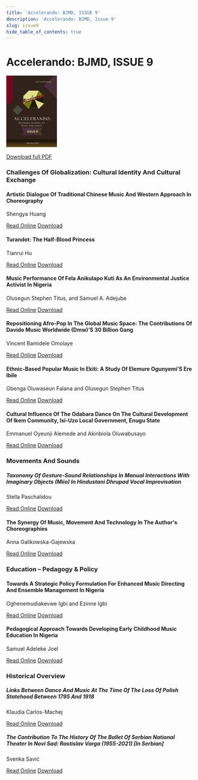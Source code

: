 ```yaml
---
title: 'Accelerando: BJMD, ISSUE 9'
description: 'Accelerando: BJMD, Issue 9'
slug: issue9
hide_table_of_contents: true
---
```


# Accelerando: BJMD, ISSUE 9

<!-- truncate -->


![Accelerndo: BJMD, Issue 9](./accelerandoBJMD2024.png)

[Download full PDF](https://drive.google.com/file/d/1Z-nqlv5mdvejn3Rfc0zp0cHqb8_H54bK/view?usp=sharing)

### Challenges Of Globalization: Cultural Identity And Cultural Exchange

#### Artistic Dialogue Of Traditional Chinese Music And Western Approach In Choreography

Shengya Huang

[Read Online](/articles/issue9/artistic-dialogue-of-traditional-chinese-music-and-western-approach-in-choreography) [Download](https://drive.google.com/file/d/1QUdEHuXJ8QPc1ysUJJ7fw6pLbbzxiUUn/view?usp=sharing)

#### Turandot: The Half-Blood Princess

Tianrui Hu

[Read Online](/articles/issue9/turandot-the-half-blood-princess) [Download](https://drive.google.com/file/d/1wF-pIFko5cS4uFC8yJq7tJXhYFCYRfua/view?usp=sharing)

#### Music Performance Of Fela Anikulapo Kuti As An Environmental Justice Activist In Nigeria

Olusegun Stephen Titus, and Samuel A. Adejube

[Read Online](/articles/issue9/music-performance-of-fela-anikulapo-kuti) [Download](https://drive.google.com/file/d/1OCWEoOAF-VoQKotAa67ScH9lvWJ_LW16/view?usp=sharing)

#### Repositioning Afro-Pop In The Global Music Space: The Contributions Of Davido Music Worldwide (Dmw)’S 30 Billion Gang

Vincent Bamidele Omolaye

[Read Online](/articles/issue9/the-contributions-of-davido-music-worldwide) [Download](https://drive.google.com/file/d/1kJxxTendwqEejc0iugQRurN4duKLs2aO/view?usp=sharing)

#### Ethnic-Based Popular Music In Ekiti: A Study Of Elemure Ogunyemi’S Ere Ibile

Gbenga Oluwaseun Falana and Olusegun Stephen Titus

[Read Online](/articles/issue9/ethnic-based-popular-music-in-ekiti) [Download](https://drive.google.com/file/d/1oinwtcTCnHpMaf7RtjyO_g3FRby26Zw8/view?usp=sharing)

#### Cultural Influence Of The Odabara Dance On The Cultural Development Of Ikem Community, Isi-Uzo Local Government, Enugu State

Emmanuel Oyeunji Alemede and Akinbiola Oluwabusayo

[Read Online](/articles/issue9/cultural-influence-of-the-odabara-dance-on-the-cultural-development-of-ikem-community) [Download](https://drive.google.com/file/d/1NYlU_t-IMowjUdg0rJbrh-qyjKxoSQKr/view?usp=sharing)

### Movements And Sounds

##### Taxonomy Of Gesture-Sound Relationships In Manual Interactions With Imaginary Objects (Miio) In Hindustani Dhrupad Vocal Improvisation

Stella Paschalidou

[Read Online](/articles/issue9/taxonomy-of-gesture-sound-relationships) [Download](https://drive.google.com/file/d/1fXhK513b7La1MnwYwZWpco46V5ZFVtXI/view?usp=sharing)

#### The Synergy Of Music, Movement And Technology In The Author's Choreographies

Anna Galikowska-Gajewska

[Read Online](/articles/issue9/the-synergy-of-music-movement-and-technology) [Download](https://drive.google.com/file/d/1jMmRlyq2ZT99dsnCk2CIrip9G8Dyh1Zs/view?usp=sharing)

### Education – Pedagogy & Policy

#### Towards A Strategic Policy Formulation For Enhanced Music Directing And Ensemble Management In Nigeria

Oghenemudiakevwe Igbi and Ezinne Igbi

[Read Online](/articles/issue9/towards-a-strategic-policy-formulation-for-enhanced-music-directing-and-ensemble-management-in-nigeria) [Download](https://drive.google.com/file/d/1PJxdmrf1Gk5EYOSnBV54d_y8ckKkp6wT/view?usp=sharing)

#### Pedagogical Approach Towards Developing Early Childhood Music Education In Nigeria

Samuel Adeleke Joel

[Read Online](/articles/issue9/pedagogical-approach-towards-developing-early-childhood-music-education) [Download](https://drive.google.com/file/d/1_97Vlkm6Vbuxi3WwZvp30rOyqDrqyKgI/view?usp=sharing)

### Historical Overview

##### Links Between Dance And Music At The Time Of The Loss Of Polish Statehood Between 1795 And 1918

Klaudia Carlos-Machej

[Read Online](/articles/issue9/links-between-dance-and-music-at-the-time-of-the-loss-of-polish-statehood) [Download](https://drive.google.com/file/d/1-elx42On_RU-TbKeVTPAEVzkLcCUu1sh/view?usp=sharing)

##### The Contribution To The History Of The Ballet Of Serbian National Theater In Novi Sad: Rastislav Varga (1955-2021) [In Serbian]

Svenka Savić

[Read Online](/articles/issue9/rastislav-varga) [Download](https://drive.google.com/file/d/1qYXrzx3dwayKq8GW0mSQ5cHYJOR_BFYb/view?usp=sharing)
